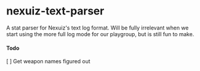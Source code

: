 nexuiz-text-parser
==================

A stat parser for Nexuiz's text log format. Will be fully irrelevant when we start using the more full log mode for our playgroup, but is still fun to make.

#### Todo

[ ] Get weapon names figured out

